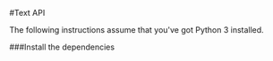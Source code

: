 #Text API

The following instructions assume that you've got Python 3 installed.


###Install the dependencies


